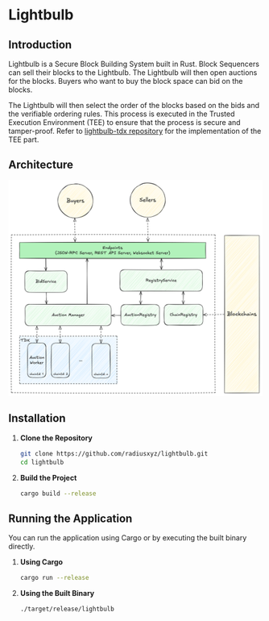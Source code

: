 # Lightbulb

## Introduction

Lightbulb is a Secure Block Building System built in Rust. Block Sequencers can sell their blocks to the Lightbulb. The Lightbulb will then open auctions for the blocks. Buyers who want to buy the block space can bid on the blocks.

The Lightbulb will then select the order of the blocks based on the bids and the verifiable ordering rules. This process is executed in the Trusted Execution Environment (TEE) to ensure that the process is secure and tamper-proof. Refer to [lightbulb-tdx repository](https://github.com/radiusxyz/lightbulb-tdx) for the implementation of the TEE part.

## Architecture

![Architecture](assets/architecture.png)

## Installation

1. **Clone the Repository**

    ```bash
    git clone https://github.com/radiusxyz/lightbulb.git
    cd lightbulb
    ```

2. **Build the Project**

    ```bash
    cargo build --release
    ```

## Running the Application

You can run the application using Cargo or by executing the built binary directly.

1. **Using Cargo**

    ```bash
    cargo run --release
    ```

2. **Using the Built Binary**

    ```bash
    ./target/release/lightbulb
    ```

